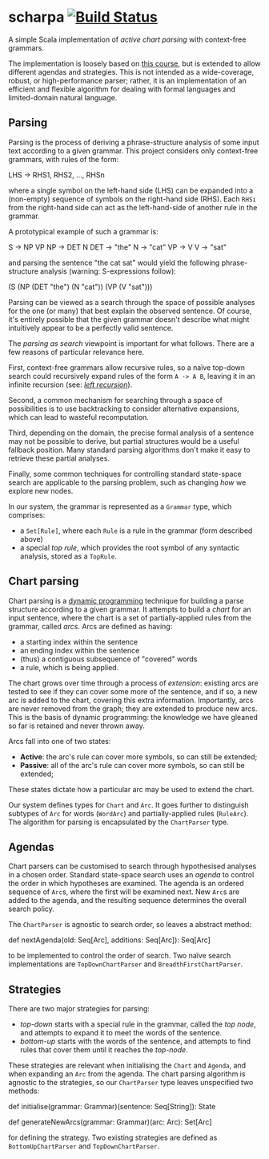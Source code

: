 scharpa [![Build Status](https://travis-ci.org/junglebarry/scharpa.svg?branch=master)](https://travis-ci.org/junglebarry/scharpa)
=================

A simple Scala implementation of *active chart parsing* with context-free grammars.

The implementation is loosely based on [this course](http://cs.union.edu/~striegnk/courses/nlp-with-prolog/html/index.html), but is extended to allow different agendas and strategies. This is not intended as a wide-coverage, robust, or high-performance parser; rather, it is an implementation of an efficient and flexible algorithm for dealing with formal languages and limited-domain natural language.

## Parsing

Parsing is the process of deriving a phrase-structure analysis of some input text according to a given grammar. This project considers only context-free grammars, with rules of the form:

  LHS -> RHS1, RHS2, ..., RHSn

where a single symbol on the left-hand side (LHS) can be expanded into a (non-empty) sequence of symbols on the right-hand side (RHS). Each `RHSi` from the right-hand side can act as the left-hand-side of another rule in the grammar.

A prototypical example of such a grammar is:

  S -> NP VP
  NP -> DET N
  DET -> "the"
  N -> "cat"
  VP -> V
  V -> "sat"

and parsing the sentence "the cat sat" would yield the following phrase-structure analysis (warning: S-expressions follow):

  (S (NP (DET "the") (N "cat")) (VP (V "sat")))

Parsing can be viewed as a search through the space of possible analyses for the one (or many) that best explain the observed sentence. Of course, it's entirely possible that the given grammar doesn't describe what might intuitively appear to be a perfectly valid sentence.

The *parsing as search* viewpoint is important for what follows. There are a few reasons of particular relevance here.

First, context-free grammars allow recursive rules, so a naïve top-down search could recursively expand rules of the form `A -> A B`, leaving it in an infinite recursion (see: *[left recursion](http://en.wikipedia.org/wiki/Left_recursion)*). 

Second, a common mechanism for searching through a space of possibilities is to use backtracking to consider alternative expansions, which can lead to wasteful recomputation.

Third, depending on the domain, the precise formal analysis of a sentence may not be possible to derive, but partial structures would be a useful fallback position. Many standard parsing algorithms don't make it easy to retrieve these partial analyses.

Finally, some common techniques for controlling standard state-space search are applicable to the parsing problem, such as changing *how* we explore new nodes.

In our system, the grammar is represented as a `Grammar` type, which comprises: 

* a `Set[Rule]`, where each `Rule` is a rule in the grammar (form described above)
* a special *top rule*, which provides the root symbol of any syntactic analysis, stored as a `TopRule`.

## Chart parsing

Chart parsing is a [dynamic programming](http://en.wikipedia.org/wiki/Dynamic_programming) technique for building a parse structure according to a given grammar. It attempts to build a *chart* for an input sentence, where the chart is a set of partially-applied rules from the grammar, called *arcs*. Arcs are defined as having:

* a starting index within the sentence
* an ending index within the sentence
* (thus) a contiguous subsequence of "covered" words
* a rule, which is being applied.

The chart grows over time through a process of *extension*: existing arcs are tested to see if they can cover some more of the sentence, and if so, a new arc is added to the chart, covering this extra information. Importantly, arcs are never removed from the graph; they are extended to produce new arcs. This is the basis of dynamic programming: the knowledge we have gleaned so far is retained and never thrown away.

Arcs fall into one of two states:

* **Active**: the arc's rule can cover more symbols, so can still be extended;
* **Passive**: all of the arc's rule can cover more symbols, so can still be extended;

These states dictate how a particular arc may be used to extend the chart.

Our system defines types for `Chart` and `Arc`. It goes further to distinguish subtypes of `Arc` for words (`WordArc`) and partially-applied rules (`RuleArc`).  The algorithm for parsing is encapsulated by the `ChartParser` type.

## Agendas

Chart parsers can be customised to search through hypothesised analyses in a chosen order. Standard state-space search uses an *agenda* to control the order in which hypotheses are examined. The agenda is an ordered sequence of `Arc`s, where the first will be examined next. New `Arc`s are added to the agenda, and the resulting sequence determines the overall search policy.

The `ChartParser` is agnostic to search order, so leaves a abstract method:

  def nextAgenda(old: Seq[Arc], additions: Seq[Arc]): Seq[Arc]

to be implemented to control the order of search. Two naïve search implementations are `TopDownChartParser` and `BreadthFirstChartParser`.

## Strategies

There are two major strategies for parsing: 

* *top-down* starts with a special rule in the grammar, called the *top node*, and attempts to expand it to meet the words of the sentence.
* *bottom-up* starts with the words of the sentence, and attempts to find rules that cover them until it reaches the *top-node*.

These strategies are relevant when initialising the `Chart` and `Agenda`, and when expanding an `Arc` from the agenda. The chart parsing algorithm is agnostic to the strategies, so our `ChartParser` type leaves unspecified two methods:

  def initialise(grammar: Grammar)(sentence: Seq[String]): State

  def generateNewArcs(grammar: Grammar)(arc: Arc): Set[Arc]

for defining the strategy. Two existing strategies are defined as `BottomUpChartParser` and `TopDownChartParser`.

